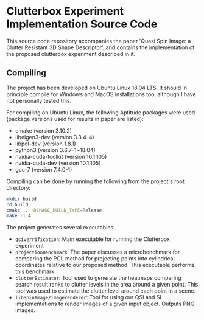 # Clutterbox Experiment Implementation Source Code

This source code repository accompanies the paper 'Quasi Spin Image: a Clutter Resistant 3D Shape Descriptor', and contains the implementation of the proposed clutterbox experiment described in it. 

## Compiling

The project has been developed on Ubuntu Linux 18.04 LTS. It should in principle compile for Windows and MacOS installations too, although I have not personally tested this. 

For compiling on Ubuntu Linux, the following Aptitude packages were used (package versions used for results in paper are listed):

- cmake (version 3.10.2)
- libeigen3-dev (version 3.3.4-4)
- libpcl-dev (version 1.8.1)
- python3 (version 3.6.7-1~18.04)
- nvidia-cuda-toolkit (version 10.1.105)
- nvidia-cuda-dev (version 10.1.105)
- gcc-7 (version 7.4.0-1)

Compiling can be done by running the following from the project's root directory:

```bash
mkdir build
cd build
cmake .. -DCMAKE_BUILD_TYPE=Release
make -j 4
```

The project generates several executables:

- `qsiverrification`: Main executable for running the Clutterbox experiment
- `projectionBenchmark`: The paper discusses a microbenchmark for comparing the PCL method for projecting points into cylindrical coordinates relative to our proposed method. This executable performs this benchmark.
- `clutterEstimator`: Tool used to generate the heatmaps comparing search result ranks to clutter levels in the area around a given point. This tool was used to estimate the clutter level around each point in a scene.
- `libSpinImage/imagerenderer`: Tool for using our QSI and SI implementations to render images of a given input object. Outputs PNG images.
